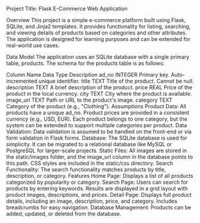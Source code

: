 Project Title: Flask E-Commerce Web Application

Overview
This project is a simple e-commerce platform built using Flask, SQLite, and Jinja2 templates. It provides functionality for listing, searching, and viewing details of products based on categories and other attributes. The application is designed for learning purposes and can be extended for real-world use cases.

Data Model
The application uses an SQLite database with a single primary table, products. The schema for the products table is as follows:

Column Name	Data Type	Description
ad_no	INTEGER	Primary key. Auto-incremented unique identifier.
title	TEXT	Title of the product. Cannot be null.
description	TEXT	A brief description of the product.
price	REAL	Price of the product in the local currency.
city	TEXT	City where the product is available.
image_url	TEXT	Path or URL to the product's image.
category	TEXT	Category of the product (e.g., "Clothing").
Assumptions
Product Data:
All products have a unique ad_no.
Product prices are provided in a consistent currency (e.g., USD, EUR).
Each product belongs to one category, but the system can be extended to support multiple categories per product.
Data Validation:
Data validation is assumed to be handled on the front-end or via form validation in Flask forms.
Database:
The SQLite database is used for simplicity. It can be migrated to a relational database like MySQL or PostgreSQL for larger-scale projects.
Static Files:
All images are stored in the static/images folder, and the image_url column in the database points to this path.
CSS styles are included in the static/css directory.
Search Functionality:
The search functionality matches products by title, description, or category.
Features
Home Page:
Displays a list of all products categorized by popularity or category.
Search Page:
Users can search for products by entering keywords.
Results are displayed in a grid layout with product images, descriptions, and prices.
Detail Page:
Displays full product details, including an image, description, price, and category.
Includes breadcrumbs for easy navigation.
Database Management:
Products can be added, updated, or deleted from the database.
